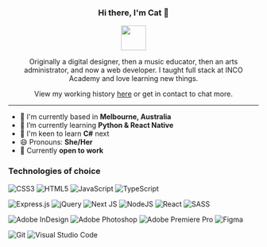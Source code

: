 <h3 align="center">Hi there, I'm Cat 👋</h3> 

<p align="center"><img src="https://readme-typing-svg.herokuapp.com/?center=true&color=C9D1D9&font=Space+Mono&lines=Full+stack+web+dev;Bootcamp+graduate;Always+learning" height="50"></p>

<p align="center">Originally a digital designer, then a music educator, then an arts administrator, and now a web developer. I taught full stack at INCO Academy and love learning new things.</p>

<p align="center">View my working history <a href="https://www.linkedin.com/in/caterina-turnbull/" target="_blank">here</a> or get in contact to chat more.</p>

<hr>

- 📍 I'm currently based in <strong>Melbourne, Australia</strong>
- 🌱 I’m currently learning <strong>Python & React Native</strong>
- 🌟 I'm keen to learn <strong>C#</strong> next
- 😄 Pronouns: <strong>She/Her</strong>
- 💪 Currently <strong>open to work</strong>

<h3>Technologies of choice</h3>

<!-- Languages -->
![CSS3](https://img.shields.io/badge/css3-%231572B6.svg?style=flat-square&logo=css3&logoColor=white)
![HTML5](https://img.shields.io/badge/html5-%23E34F26.svg?style=flat-square&logo=html5&logoColor=white)
![JavaScript](https://img.shields.io/badge/javascript-%23323330.svg?style=flat-square&logo=javascript&logoColor=%23F7DF1E)
![TypeScript](https://img.shields.io/badge/typescript-%23007ACC.svg?style=flat-square&logo=typescript&logoColor=white)

<!-- Frameworks and Libraries -->
![Express.js](https://img.shields.io/badge/express.js-%23404d59.svg?style=flat-square&logo=express&logoColor=%2361DAFB)
![jQuery](https://img.shields.io/badge/jquery-%230769AD.svg?style=flat-square&logo=jquery&logoColor=white)
![Next JS](https://img.shields.io/badge/Next-black?style=flat-square&logo=next.js&logoColor=white)
![NodeJS](https://img.shields.io/badge/node.js-6DA55F?style=flat-square&logo=node.js&logoColor=white)
![React](https://img.shields.io/badge/react-%2320232a.svg?style=flat-square&logo=react&logoColor=%2361DAFB)
![SASS](https://img.shields.io/badge/SASS-hotpink.svg?style=flat-square&logo=SASS&logoColor=white)

<!-- Design -->
![Adobe InDesign](https://img.shields.io/badge/Adobe%20InDesign-49021F?style=flat-square&logo=adobeindesign&logoColor=white)
![Adobe Photoshop](https://img.shields.io/badge/adobephotoshop-%2331A8FF.svg?style=flat-square&logo=adobephotoshop&logoColor=white)
![Adobe Premiere Pro](https://img.shields.io/badge/Adobe%20Premiere%20Pro-9999FF.svg?style=flat-square&logo=Adobe%20Premiere%20Pro&logoColor=white)
![Figma](https://img.shields.io/badge/figma-%23F24E1E.svg?style=flat-square&logo=figma&logoColor=white)

<!-- Extra -->
![Git](https://img.shields.io/badge/git-%23F05033.svg?style=flat-square&logo=git&logoColor=white)
![Visual Studio Code](https://img.shields.io/badge/Visual%20Studio%20Code-0078d7.svg?style=flat-square&logo=visual-studio-code&logoColor=white)